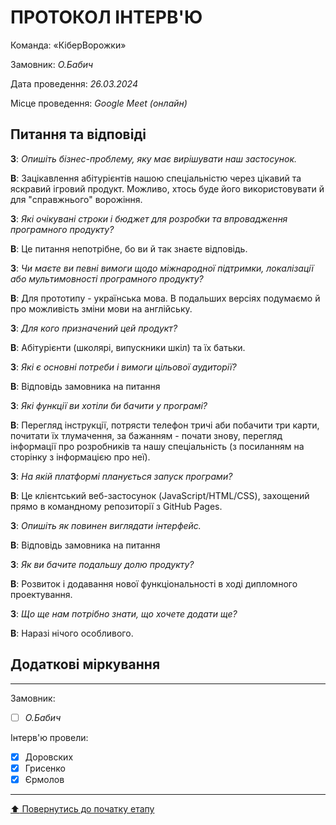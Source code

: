 # ПРОТОКОЛ ІНТЕРВ'Ю

Команда: «КіберВорожки»

Замовник:  *О.Бабич*

Дата проведення: *26.03.2024*

Місце проведення: *Google Meet (онлайн)*

## Питання та відповіді

**З**: *Опишіть бізнес-проблему, яку має вирішувати наш застосунок.*

**В**: Зацікавлення абітурієнтів нашою спеціальністю через цікавий та яскравий ігровий продукт. Можливо, хтось буде його використовувати й для "справжнього" ворожіння. 

**З**: *Які очікувані строки і бюджет для розробки та впровадження програмного продукту?*

**В**: Це питання непотрібне, бо ви й так знаєте відповідь. 

**З**: *Чи маєте ви певні вимоги щодо міжнародної підтримки, локалізації або мультимовності програмного продукту?*

**В**: Для прототипу - українська мова. В подальших версіях подумаємо й про можливість зміни мови на англійську. 

**З**: *Для кого призначений цей продукт?*

**В**: Абітурієнти (школярі, випускники шкіл) та їх батьки. 

**З**: *Які є основні потреби і вимоги цільової аудиторії?*

**В**: Відповідь замовника на питання 

**З**: *Які функції ви хотіли би бачити у програмі?*

**В**: Перегляд інструкції, потрясти телефон тричі аби побачити три карти, почитати їх тлумачення, за бажанням - почати знову, перегляд інформації про розробників та нашу спеціальність (з поcиланням на сторінку з інформацією про неї). 

**З**: *На якій платформі планується запуск програми?*

**В**: Це клієнтський веб-застосунок (JavaScript/HTML/CSS), захощений прямо в командному репозиторії з GitHub Pages.  

**З**: *Опишіть як повинен виглядати інтерфейс.*

**В**: Відповідь замовника на питання 

**З**: *Як ви бачите подальшу долю продукту?*

**В**: Розвиток і додавання нової функціональності в ході дипломного проектування.

**З**: *Що ще нам потрібно знати, що хочете додати ще?*

**В**: Наразі нічого особливого. 
<br>

## Додаткові міркування


---
Замовник: 		
- [ ] *О.Бабич*

Інтерв'ю провели:			

- [x] Доровских
- [x] Грисенко
- [x] Єрмолов

---
[:arrow_up: Повернутись до початку етапу](/docs/1.Envisioning/README.md)

